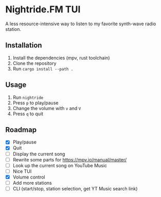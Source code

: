 # Nightride.FM TUI
A less resource-intensive way to listen to my favorite synth-wave radio station.

## Installation
1. Install the dependencies (mpv, rust toolchain)
2. Clone the repository
3. Run `cargo install --path .`

## Usage
1. Run `nightride`
2. Press `p` to play/pause
3. Change the volume with `v` and `V`
4. Press `q` to quit

## Roadmap
- [x] Play/pause
- [x] Quit
- [ ] Display the current song
- [ ] Rewrite some parts for https://mpv.io/manual/master/
- [ ] Look up the current song on YouTube Music
- [ ] Nice TUI
- [x] Volume control
- [ ] Add more stations
- [ ] CLI (start/stop, station selection, get YT Music search link)
